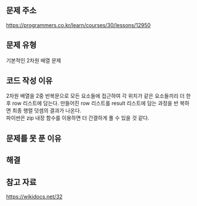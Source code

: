 ## 문제 주소

https://programmers.co.kr/learn/courses/30/lessons/12950

## 문제 유형

기본적인 2차원 배열 문제

## 코드 작성 이유

2차원 배열을 2중 반복문으로 모든 요소들에 접근하여 각 위치가 같은 요소들끼리 더
한 후 row 리스트에 담는다. 만들어진 row 리스트를 result 리스트에 담는 과정을 반
복하면 최종 행렬 덧셈의 결과가 나온다. <br>파이썬은 zip 내장 함수를 이용하면 더
간결하게 풀 수 있을 것 같다.

## 문제를 못 푼 이유

## 해결

## 참고 자료

https://wikidocs.net/32
